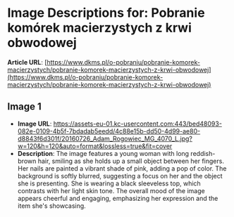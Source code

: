 # Image Descriptions for: Pobranie komórek macierzystych z krwi obwodowej

**Article URL**: [https://www.dkms.pl/o-pobraniu/pobranie-komorek-macierzystych/pobranie-komorek-macierzystych-z-krwi-obwodowej](https://www.dkms.pl/o-pobraniu/pobranie-komorek-macierzystych/pobranie-komorek-macierzystych-z-krwi-obwodowej)

## Image 1
- **Image URL**: https://assets-eu-01.kc-usercontent.com:443/bed48093-082e-0109-4b5f-7bdadab5eedd/4c88e15b-dd50-4d99-ae80-d8843f6d301f/20160726_Adam_Rogowiec_MG_4070_L.jpg?w=120&h=120&auto=format&lossless=true&fit=cover
- **Description**: The image features a young woman with long reddish-brown hair, smiling as she holds up a small object between her fingers. Her nails are painted a vibrant shade of pink, adding a pop of color. The background is softly blurred, suggesting a focus on her and the object she is presenting. She is wearing a black sleeveless top, which contrasts with her light skin tone. The overall mood of the image appears cheerful and engaging, emphasizing her expression and the item she's showcasing.

